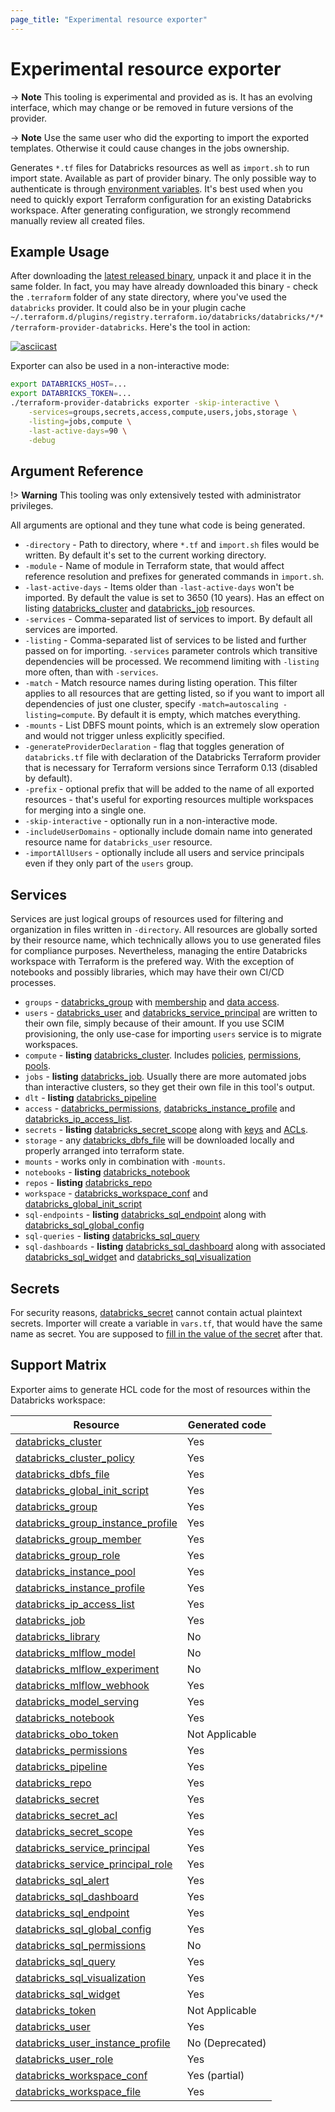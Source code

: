 ```yaml
---
page_title: "Experimental resource exporter"
---
```

# Experimental resource exporter

-> **Note** This tooling is experimental and provided as is. It has an evolving interface, which may change or be removed in future versions of the provider.

-> **Note** Use the same user who did the exporting to import the exported templates.  Otherwise it could cause changes in the jobs ownership.

Generates `*.tf` files for Databricks resources as well as `import.sh` to run import state. Available as part of provider binary. The only possible way to authenticate is through [environment variables](../index.md#Environment-variables). It's best used when you need to quickly export Terraform configuration for an existing Databricks workspace. After generating configuration, we strongly recommend manually review all created files.

## Example Usage

After downloading the [latest released binary](https://github.com/databricks/terraform-provider-databricks/releases), unpack it and place it in the same folder. In fact, you may have already downloaded this binary - check the `.terraform` folder of any state directory, where you've used the `databricks` provider. It could also be in your plugin cache `~/.terraform.d/plugins/registry.terraform.io/databricks/databricks/*/*/terraform-provider-databricks`. Here's the tool in action:

[![asciicast](https://asciinema.org/a/Rv8ZFJQpfrfp6ggWddjtyXaOy.svg)](https://asciinema.org/a/Rv8ZFJQpfrfp6ggWddjtyXaOy)

Exporter can also be used in a non-interactive mode:

```bash
export DATABRICKS_HOST=...
export DATABRICKS_TOKEN=...
./terraform-provider-databricks exporter -skip-interactive \
    -services=groups,secrets,access,compute,users,jobs,storage \
    -listing=jobs,compute \
    -last-active-days=90 \
    -debug
```

## Argument Reference

!> **Warning** This tooling was only extensively tested with administrator privileges. 

All arguments are optional and they tune what code is being generated.

* `-directory` - Path to directory, where `*.tf` and `import.sh` files would be written. By default it's set to the current working directory.
* `-module` - Name of module in Terraform state, that would affect reference resolution and prefixes for generated commands in `import.sh`.
* `-last-active-days` - Items older than `-last-active-days` won't be imported. By default the value is set to 3650 (10 years). Has an effect on listing [databricks_cluster](../resources/cluster.md) and [databricks_job](../resources/job.md) resources.
* `-services` - Comma-separated list of services to import. By default all services are imported. 
* `-listing` - Comma-separated list of services to be listed and further passed on for importing. `-services` parameter controls which transitive dependencies will be processed. We recommend limiting with `-listing` more often, than with `-services`.
* `-match` - Match resource names during listing operation. This filter applies to all resources that are getting listed, so if you want to import all dependencies of just one cluster, specify `-match=autoscaling -listing=compute`. By default it is empty, which matches everything.
* `-mounts` - List DBFS mount points, which is an extremely slow operation and would not trigger unless explicitly specified.
* `-generateProviderDeclaration` - flag that toggles generation of `databricks.tf` file with declaration of the Databricks Terraform provider that is necessary for Terraform versions since Terraform 0.13 (disabled by default).
* `-prefix` - optional prefix that will be added to the name of all exported resources - that's useful for exporting resources multiple workspaces for merging into a single one.
* `-skip-interactive` - optionally run in a non-interactive mode.
* `-includeUserDomains` - optionally include domain name into generated resource name for `databricks_user` resource.
* `-importAllUsers` - optionally include all users and service principals even if they only part of the `users` group.

## Services

Services are just logical groups of resources used for filtering and organization in files written in `-directory`. All resources are globally sorted by their resource name, which technically allows you to use generated files for compliance purposes. Nevertheless, managing the entire Databricks workspace with Terraform is the prefered way. With the exception of notebooks and possibly libraries, which may have their own CI/CD processes.
* `groups` - [databricks_group](../data-sources/group.md) with [membership](../resources/group_member.md) and [data access](../resources/group_instance_profile.md).
* `users` - [databricks_user](../resources/user.md) and [databricks_service_principal](../resources/service_principal.md) are written to their own file, simply because of their amount. If you use SCIM provisioning, the only use-case for importing `users` service is to migrate workspaces.
* `compute` - **listing** [databricks_cluster](../resources/cluster.md). Includes [policies](../resources/cluster_policy.md), [permissions](../resources/permissions.md), [pools](../resources/instance_pool.md).
* `jobs` - **listing** [databricks_job](../resources/job.md). Usually there are more automated jobs than interactive clusters, so they get their own file in this tool's output.
* `dlt` - **listing** [databricks_pipeline](../resources/pipeline.md)
* `access` - [databricks_permissions](../resources/permissions.md), [databricks_instance_profile](../resources/instance_profile.md) and [databricks_ip_access_list](../resources/ip_access_list.md).
* `secrets` - **listing** [databricks_secret_scope](../resources/secret_scope.md) along with [keys](../resources/secret.md) and [ACLs](../resources/secret_acl.md). 
* `storage` - any [databricks_dbfs_file](../resources/dbfs_file.md) will be downloaded locally and properly arranged into terraform state.
* `mounts` - works only in combination with `-mounts`.
* `notebooks` - **listing** [databricks_notebook](../resources/notebook.md)
* `repos` - **listing** [databricks_repo](../resources/repo.md)
* `workspace` - [databricks_workspace_conf](../resources/workspace_conf.md) and [databricks_global_init_script](../resources/global_init_script.md)
* `sql-endpoints` - **listing** [databricks_sql_endpoint](../resources/sql_endpoint.md) along with [databricks_sql_global_config](../resources/sql_global_config.md)
* `sql-queries` - **listing** [databricks_sql_query](../resources/sql_query.md)
* `sql-dashboards` - **listing** [databricks_sql_dashboard](../resources/sql_dashboard.md) along with associated [databricks_sql_widget](../resources/sql_widget.md) and [databricks_sql_visualization](../resources/sql_visualization.md)

## Secrets

For security reasons, [databricks_secret](../resources/secret.md) cannot contain actual plaintext secrets. Importer will create a variable in `vars.tf`, that would have the same name as secret. You are supposed to [fill in the value of the secret](https://blog.gruntwork.io/a-comprehensive-guide-to-managing-secrets-in-your-terraform-code-1d586955ace1#0e7d) after that.

## Support Matrix

Exporter aims to generate HCL code for the most of resources within the Databricks workspace:

| Resource | Generated code |
| --- | --- |
| [databricks_cluster](../resources/cluster.md) | Yes |
| [databricks_cluster_policy](../resources/cluster_policy.md) | Yes |
| [databricks_dbfs_file](../resources/dbfs_file.md) | Yes |
| [databricks_global_init_script](../resources/global_init_script.md) | Yes |
| [databricks_group](../resources/group.md) | Yes |
| [databricks_group_instance_profile](../resources/group_instance_profile.md) | Yes |
| [databricks_group_member](../resources/group_member.md) | Yes |
| [databricks_group_role](../resources/group_role.md) | Yes |
| [databricks_instance_pool](../resources/instance_pool.md) | Yes |
| [databricks_instance_profile](../resources/instance_profile.md) | Yes |
| [databricks_ip_access_list](../resources/ip_access_list.md) | Yes |
| [databricks_job](../resources/job.md) | Yes |
| [databricks_library](../resources/library.md) | No |
| [databricks_mlflow_model](../resources/mlflow_model.md) | No |
| [databricks_mlflow_experiment](../resources/mlflow_experiment.md) | No |
| [databricks_mlflow_webhook](../resources/mlflow_webhook.md) | Yes |
| [databricks_model_serving](../resources/model_serving) | Yes |
| [databricks_notebook](../resources/notebook.md) | Yes |
| [databricks_obo_token](../resources/obo_token.md) | Not Applicable |
| [databricks_permissions](../resources/permissions.md) | Yes |
| [databricks_pipeline](../resources/pipeline.md) | Yes |
| [databricks_repo](../resources/repo.md) | Yes |
| [databricks_secret](../resources/secret.md) | Yes |
| [databricks_secret_acl](../resources/secret_acl.md) | Yes |
| [databricks_secret_scope](../resources/secret_scope.md) | Yes |
| [databricks_service_principal](../resources/service_principal.md) | Yes |
| [databricks_service_principal_role](../resources/service_principal_role.md) | Yes |
| [databricks_sql_alert](../resources/sql_alert.md) | Yes |
| [databricks_sql_dashboard](../resources/sql_dashboard.md) | Yes |
| [databricks_sql_endpoint](../resources/sql_endpoint.md) | Yes |
| [databricks_sql_global_config](../resources/sql_global_config.md) | Yes |
| [databricks_sql_permissions](../resources/sql_permissions.md) | No |
| [databricks_sql_query](../resources/sql_query.md) | Yes |
| [databricks_sql_visualization](../resources/sql_visualization.md) | Yes |
| [databricks_sql_widget](../resources/sql_widget.md) | Yes |
| [databricks_token](../resources/token.md) | Not Applicable |
| [databricks_user](../resources/user.md) | Yes |
| [databricks_user_instance_profile](../resources/user_instance_profile.md) | No (Deprecated) |
| [databricks_user_role](../resources/user_role.md) | Yes |
| [databricks_workspace_conf](../resources/workspace_conf.md) | Yes (partial) |
| [databricks_workspace_file](../resources/workspace_file.md) | Yes |


